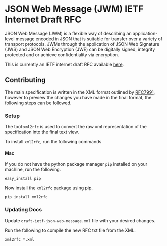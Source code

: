 # JSON Web Message (JWM) IETF Internet Draft RFC

JSON Web Message (JWM) is a flexible way of describing an application-level message encoded in JSON that is suitable for transfer over a variety of transport protocols. JWMs through the application of JSON Web Signature (JWS) and JSON Web Encryption (JWE) can be digitally signed, integrity protected and or achieve confidentiality via encryption.

This is currently an IETF internet draft RFC available [here](https://datatracker.ietf.org/doc/draft-looker-jwm/).

## Contributing

The main specification is written in the XML format outlined by [RFC7991](https://tools.ietf.org/html/rfc7991), however to preview the changes you have made in
the final format, the following steps can be followed.

### Setup

The tool `xml2rfc` is used to convert the raw xml representation of the specification into the final text view.

To install `xml2rfc`, run the following commands

#### Mac

If you do not have the python package manager `pip` installed on your machine, run the following.

`easy_install pip`

Now install the `xml2rfc` package using pip.

`pip install xml2rfc`

### Updating Docs

Update `draft-ietf-json-web-message.xml` file with your desired changes.

Run the following to compile the new RFC txt file from the XML.

`xml2rfc *.xml`